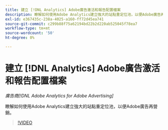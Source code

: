 ```yaml
---
title: 建立 [!DNL Analytics] Adobe廣告激活和報告配置檔案
description: 瞭解如何使用Adobe Analytics建立強大的站點重定位池，以便Adobe廣告再營銷。
exl-id: e367435c-238a-4025-a160-ff72d45ea741
source-git-commit: c299b88f75a62194bd22b2d220ab525045f78ea7
workflow-type: tm+mt
source-wordcount: '50'
ht-degree: 0%

---
```


# 建立 [!DNL Analytics] Adobe廣告激活和報告配置檔案

*廣告商[!DNL Adobe Analytics for Adobe Advertising]*

瞭解如何使用Adobe Analytics建立強大的站點重定位池，以便Adobe廣告再營銷。

>[!VIDEO](https://video.tv.adobe.com/v/33503)

